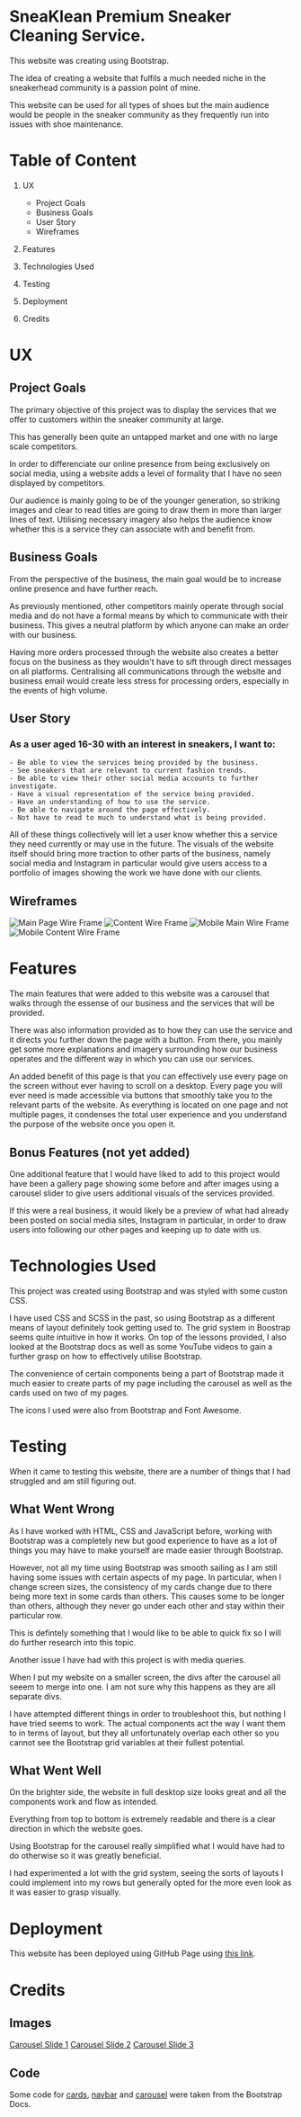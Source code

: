 # SneaKlean Premium Sneaker Cleaning Service.

This website was creating using Bootstrap.

The idea of creating a website that fulfils a much needed niche in the sneakerhead community is a passion point of mine.

This website can be used for all types of shoes but the main audience would be people in the sneaker community as they frequently run into issues with shoe maintenance.

# Table of Content

1. UX

   - Project Goals
   - Business Goals
   - User Story
   - Wireframes

2. Features
3. Technologies Used
4. Testing
5. Deployment
6. Credits

# UX

## Project Goals

The primary objective of this project was to display the services that we offer to customers within the sneaker community at large.

This has generally been quite an untapped market and one with no large scale competitors.

In order to differenciate our online presence from being exclusively on social media, using a website adds a level of formality that I have no seen displayed by competitors.

Our audience is mainly going to be of the younger generation, so striking images and clear to read titles are going to draw them in more than larger lines of text. Utilising necessary imagery also helps the audience know whether this is a service they can associate with and benefit from.

## Business Goals

From the perspective of the business, the main goal would be to increase online presence and have further reach.

As previously mentioned, other competitors mainly operate through social media and do not have a formal means by which to communicate with their business. This gives a neutral platform by which anyone can make an order with our business.

Having more orders processed through the website also creates a better focus on the business as they wouldn't have to sift through direct messages on all platforms. Centralising all communications through the website and business email would create less stress for processing orders, especially in the events of high volume.

## User Story

### As a user aged 16-30 with an interest in sneakers, I want to:

    - Be able to view the services being provided by the business.
    - See sneakers that are relevant to current fashion trends.
    - Be able to view their other social media accounts to further investigate.
    - Have a visual representation of the service being provided.
    - Have an understanding of how to use the service.
    - Be able to navigate around the page effectively.
    - Not have to read to much to understand what is being provided.

All of these things collectively will let a user know whether this a service they need currently or may use in the future.
The visuals of the website itself should bring more traction to other parts of the business, namely social media and Instagram in particular would give users access to a portfolio of images showing the work we have done with our clients.

## Wireframes

![Main Page Wire Frame](./assets/images/dt-frame-head.png)
![Content Wire Frame](./assets/images/dt-frame-content.png)
![Mobile Main Wire Frame](./assets/images/mb-frame-head.png)
![Mobile Content Wire Frame](./assets/images/mb-frame-content.png)

# Features

The main features that were added to this website was a carousel that walks through the essense of our business and the services that will be provided.

There was also information provided as to how they can use the service and it directs you further down the page with a button.
From there, you mainly get some more explanations and imagery surrounding how our business operates and the different way in which you can use our services.

An added benefit of this page is that you can effectively use every page on the screen without ever having to scroll on a desktop.
Every page you will ever need is made accessible via buttons that smoothly take you to the relevant parts of the website.
As everything is located on one page and not multiple pages, it condenses the total user experience and you understand the purpose of the website once you open it.

## Bonus Features (not yet added)

One additional feature that I would have liked to add to this project would have been a gallery page showing some before and after images using a carousel slider to give users additional visuals of the services provided.

If this were a real business, it would likely be a preview of what had already been posted on social media sites, Instagram in particular, in order to draw users into following our other pages and keeping up to date with us.

# Technologies Used

This project was created using Bootstrap and was styled with some custon CSS.

I have used CSS and SCSS in the past, so using Bootstrap as a different means of layout definitely took getting used to. The grid system in Boostrap seems quite intuitive in how it works. On top of the lessons provided, I also looked at the Bootstrap docs as well as some YouTube videos to gain a further grasp on how to effectively utilise Bootstrap.

The convenience of certain components being a part of Bootstrap made it much easier to create parts of my page including the carousel as well as the cards used on two of my pages.

The icons I used were also from Bootstrap and Font Awesome.

# Testing

When it came to testing this website, there are a number of things that I had struggled and am still figuring out.

## What Went Wrong

As I have worked with HTML, CSS and JavaScript before, working with Bootstrap was a completely new but good experience to have as a lot of things you may have to make yourself are made easier through Bootstrap.

However, not all my time using Bootstrap was smooth sailing as I am still having some issues with certain aspects of my page. In particular, when I change screen sizes, the consistency of my cards change due to there being more text in some cards than others. This causes some to be longer than others, although they never go under each other and stay within their particular row.

This is defintely something that I would like to be able to quick fix so I will do further research into this topic.

Another issue I have had with this project is with media queries.

When I put my website on a smaller screen, the divs after the carousel all seeem to merge into one. I am not sure why this happens as they are all separate divs.

I have attempted different things in order to troubleshoot this, but nothing I have tried seems to work. The actual components act the way I want them to in terms of layout, but they all unfortunately overlap each other so you cannot see the Bootstrap grid variables at their fullest potential.

## What Went Well

On the brighter side, the website in full desktop size looks great and all the components work and flow as intended.

Everything from top to bottom is extremely readable and there is a clear direction in which the website goes.

Using Bootstrap for the carousel really simplified what I would have had to do otherwise so it was greatly beneficial.

I had experimented a lot with the grid system, seeing the sorts of layouts I could implement into my rows but generally opted for the more even look as it was easier to grasp visually.

# Deployment

This website has been deployed using GitHub Page using [this link](https://afabor.github.io/CI-Milestone/).

# Credits

## Images

[Carousel Slide 1](https://unsplash.com/photos/hRmlaSdNwaA)
[Carousel Slide 2](https://unsplash.com/photos/kKObh7tUPNc)
[Carousel Slide 3](https://www.pexels.com/photo/two-unpaired-black-and-gray-adidas-sply-350-v2-1032110/)

## Code

Some code for [cards](https://getbootstrap.com/docs/5.3/components/card/), [navbar](https://getbootstrap.com/docs/5.3/components/navbar/) and [carousel](https://getbootstrap.com/docs/5.3/components/carousel/) were taken from the Bootstrap Docs.

